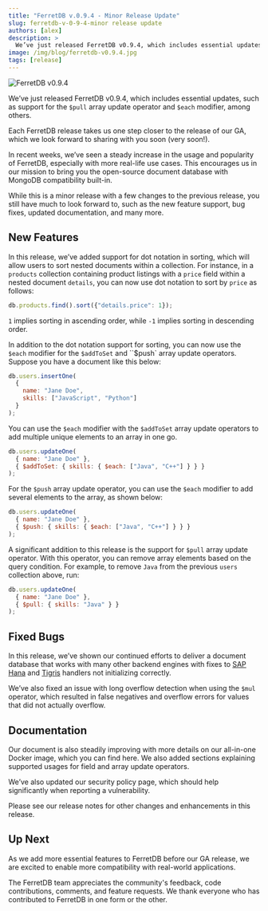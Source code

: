 ```yaml
---
title: "FerretDB v.0.9.4 - Minor Release Update"
slug: ferretdb-v-0-9-4-minor release update
authors: [alex]
description: >
  We’ve just released FerretDB v0.9.4, which includes essential updates, such as support for the `$pull` array update operator and `$each` modifier, among others.
image: /img/blog/ferretdb-v0.9.4.jpg
tags: [release]
---
```


![FerretDB v0.9.4](/img/blog/ferretdb-v0.9.4.jpg)

We’ve just released FerretDB v0.9.4, which includes essential updates, such as support for the `$pull` array update operator and `$each` modifier, among others.

<!--truncate-->

Each FerretDB release takes us one step closer to the release of our GA, which we look forward to sharing with you soon (very soon!).

In recent weeks, we’ve seen a steady increase in the usage and popularity of FerretDB, especially with more real-life use cases.
This encourages us in our mission to bring you the open-source document database with MongoDB compatibility built-in.

While this is a minor release with a few changes to the previous release, you still have much to look forward to, such as the new feature support, bug fixes, updated documentation, and many more.

## New Features

In this release, we’ve added support for dot notation in sorting, which will allow users to sort nested documents within a collection.
For instance, in a `products` collection containing product listings with a `price` field within a nested document `details`, you can now use dot notation to sort by `price` as follows:

```js
db.products.find().sort({"details.price": 1});
```

`1` implies sorting in ascending order, while `-1` implies sorting in descending order.

In addition to the dot notation support for sorting, you can now use the `$each` modifier for the `$addToSet` and ``$push` array update operators.
Suppose you have a document like this below:

```js
db.users.insertOne(
  {
    name: "Jane Doe",
    skills: ["JavaScript", "Python"]
  }
);
```

You can use the `$each` modifier with the `$addToSet` array update operators to add multiple unique elements to an array in one go.

```js
db.users.updateOne(
  { name: "Jane Doe" },
  { $addToSet: { skills: { $each: ["Java", "C++"] } } }
);
```

For the `$push` array update operator, you can use the `$each` modifier to add several elements to the array, as shown below:

```js
db.users.updateOne(
  { name: "Jane Doe" },
  { $push: { skills: { $each: ["Java", "C++"] } } }
);
```

A significant addition to this release is the support for `$pull` array update operator.
With this operator, you can remove array elements based on the query condition.
For example, to remove `Java` from the previous `users` collection above, run:

```js
db.users.updateOne(
  { name: "Jane Doe" },
  { $pull: { skills: "Java" } }
);
```

## Fixed Bugs

In this release, we’ve shown our continued efforts to deliver a document database that works with many other backend engines with fixes to [SAP Hana](https://www.sap.com/products/technology-platform/hana.html) and [Tigris](https://www.tigrisdata.com/) handlers not initializing correctly.

We’ve also fixed an issue with long overflow detection when using the `$mul` operator, which resulted in false negatives and overflow errors for values that did not actually overflow.

## Documentation

Our document is also steadily improving with more details on our all-in-one Docker image, which you can find here.
We also added sections explaining supported usages for field and array update operators.

We’ve also updated our security policy page, which should help significantly when reporting a vulnerability.

Please see our release notes for other changes and enhancements in this release.

## Up Next

As we add more essential features to FerretDB before our GA release, we are excited to enable more compatibility with real-world applications.

The FerretDB team appreciates the community's feedback, code contributions, comments, and feature requests.
We thank everyone who has contributed to FerretDB in one form or the other.
